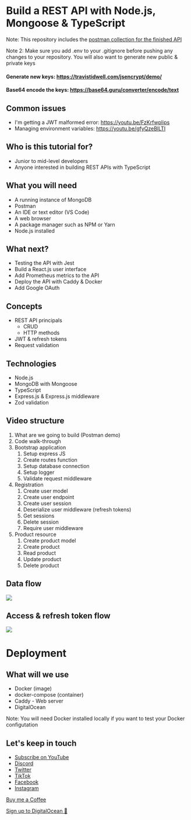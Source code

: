 # Build a REST API with Node.js, Mongoose & TypeScript

Note: This repository includes the [postman collection for the finished API](postman_collection.json)

Note 2: Make sure you add .env to your .gitignore before pushing any changes to your repository. You will also want to generate new public & private keys

#### Generate new keys: https://travistidwell.com/jsencrypt/demo/

#### Base64 encode the keys: https://base64.guru/converter/encode/text

<!---
The previous website no longer works or is difficult to use for some unknown reason. The updated one works with ease. Thank you.
-->


## Common issues
* I'm getting a JWT malformed error: https://youtu.be/FzKrfwplips
* Managing environment variables: https://youtu.be/gfyQzeBlLTI

## Who is this tutorial for?
* Junior to mid-level developers
* Anyone interested in building REST APIs with TypeScript

## What you will need
* A running instance of MongoDB
* Postman
* An IDE or text editor (VS Code)
* A web browser
* A package manager such as NPM or Yarn
* Node.js installed

## What next?
* Testing the API with Jest
* Build a React.js user interface
* Add Prometheus metrics to the API
* Deploy the API with Caddy & Docker
* Add Google OAuth

## Concepts
* REST API principals
    * CRUD
    * HTTP methods
* JWT & refresh tokens
* Request validation
## Technologies
* Node.js
* MongoDB with Mongoose
* TypeScript
* Express.js & Express.js middleware
* Zod validation

## Video structure
1. What are we going to build (Postman demo)
2. Code walk-through
3. Bootstrap application
   1. Setup express JS
   2. Create routes function
   3. Setup database connection
   4. Setup logger
   5. Validate request middleware
4. Registration
   1. Create user model
   2. Create user endpoint
   3. Create user session
   4. Deserialize user middleware (refresh tokens)
   5. Get sessions
   6. Delete session
   7. Require user middleware
5. Product resource
   1. Create product model
   2. Create product
   3. Read product
   4. Update product
   5. Delete product


## Data flow
![](./diagrams/data-flow.png)


## Access & refresh token flow
![](./diagrams/refresh-token-flow.png)


# Deployment

## What will we use
* Docker (image)
* docker-compose (container)
* Caddy - Web server
* DigitalOcean

Note: You will need Docker installed locally if you want to test your Docker configutation

## Let's keep in touch
- [Subscribe on YouTube](https://www.youtube.com/TomDoesTech)
- [Discord](https://discord.gg/4ae2Esm6P7)
- [Twitter](https://twitter.com/tomdoes_tech)
- [TikTok](https://www.tiktok.com/@tomdoestech)
- [Facebook](https://www.facebook.com/tomdoestech)
- [Instagram](https://www.instagram.com/tomdoestech)

[Buy me a Coffee](https://www.buymeacoffee.com/tomn)

[Sign up to DigitalOcean 💖](https://m.do.co/c/1b74cb8c56f4)
